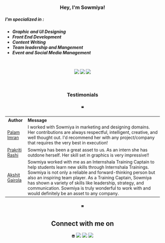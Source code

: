 <h3 align="center"> Hey, I'm Sowmiya!</h3>
<p align="centre"> 
<h5>I'm specialized in :<h5>
  <ul><b>
    <li> Graphic and UI  Designing </li>
    <li> Front End Development </li>
    <li> Content Writing </li>
    <li>Team leadership and Mangement</li> 
    <li> Event and Social Media Management </li>
  </ul></b>
</p>

<br>

<p align="center">
  <img width="48%" src="https://github-readme-stats.vercel.app/api?username=sowmiya-venkatesan&show_icons=true&theme=tokyonight" />
    <img width="48%" src="https://github-readme-stats.vercel.app/api/top-langs/?username=sowmiya-venkatesan&show_icons=true&theme=tokyonight" />
   <img width="48%" src="https://github-readme-streak-stats.herokuapp.com/?user=sowmiyavenkatesan&theme=tokyonight" />
</p>
<p align="center">

</p>

<br> 
<h3 align="center">Testimonials</h3>
<h3 align="center">❝</h3>

<table>
  <tr>
    <th>Author</th>
    <th align ="left">Message</th>
  </tr>
  <tr>
    <td><a target="_blank" href="https://www.linkedin.com/in/palem-imran-27678b148/">Palam Imran</a></td>
    <td>I worked with Sowmiya in marketing and designing domains. Her contributions are always respectful, intelligent, creative, and well thought out. I'd recommend her with any project/company that requires the very best in execution!</td>
  </tr>
 <tr>
    <td><a target="_blank" href="https://www.linkedin.com/in/prakriti-rashi-she-her-89050290/">Prakriti Rashi</a></td>
    <td>Sowmiya has been a great asset to us. As an intern she has outdone herself. Her skill set in graphics is very impressive!!</td>
  </tr>
 <tr>
    <td><a target="_blank" href="https://www.linkedin.com/in/akshit-gairola-4447109b/">Akshit Gairola</a></td>
    <td>Sowmiya worked with me as an Internshala Training Captain to help students learn new skills through Internshala Trainings. Sowmiya is not only a reliable and forward-thinking person but also an inspiring team player. As a Training Captain, Sowmiya has shown a variety of skills like leadership, strategy, and communication. Sowmiya is truly wonderful to work with and would definitely be an asset to any company.</td>
  </tr>
  </table>
<h3 align="center">❞</h3>

<h2 align="center">Connect with me on </h2>

<p align="center">
  <a target="_blank" href="https://www.linkedin.com/in/sowmiyavenkatesan/"><img width="2%" margin: "16px” padding:"0.5%" src="https://github.com/simple-icons/simple-icons/blob/develop/icons/linkedin.svg" /></a>
  <a target="_blank" href="https://www.behance.net/sowmiyavenkatesan/"><img width="2%" margin: "16px” padding:"0.5%" src="https://github.com/simple-icons/simple-icons/blob/develop/icons/behance.svg" /></a>
  <a target="_blank" href="https://twitter.com/sowmiya0611/"><img width="2%" margin: "16px” padding:"0.5%" src="https://github.com/simple-icons/simple-icons/blob/develop/icons/twitter.svg" /></a>
  <a target="_blank" href="https://www.instagram.com/sowmiya_dezigner/"><img width="2%" margin: "16px”  padding:"0.5%" src="https://github.com/simple-icons/simple-icons/blob/develop/icons/instagram.svg" /></a>
  
</p>

